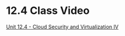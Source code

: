 # 12.4 Class Video

[Unit 12.4 - Cloud Security and Virtualization IV](https://youtu.be/uQu58h4Y2UI)
